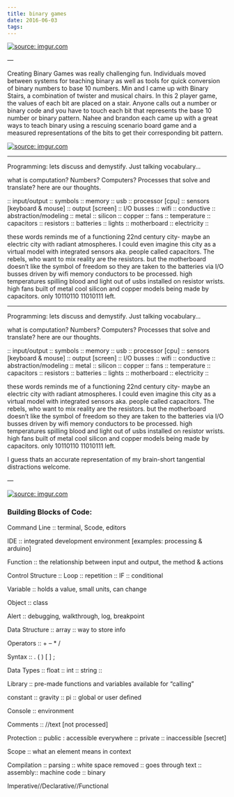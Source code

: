 ```yaml
---
title: binary games
date: 2016-06-03
tags:
---
```


<a href="http://imgur.com/YUp3xFH"><img src="http://i.imgur.com/YUp3xFH.jpg" title="source: imgur.com" /></a>

&mdash; 

Creating Binary Games was really challenging fun.  Individuals moved between systems for teaching binary as well as tools for quick conversion of binary numbers to base 10 numbers.  Min and I came up with Binary Stairs, a combination of twister and musical chairs.  In this 2 player game, the values of each bit are placed on a stair.  Anyone calls out a number or binary code and you have to touch each bit that represents the base 10 number or binary pattern. Nahee and brandon each came up with a great ways to teach binary using a rescuing scenario board game and a measured representations of the bits to get their corresponding bit pattern.

<a href="http://imgur.com/o4AfCOW"><img src="http://i.imgur.com/o4AfCOW.jpg" title="source: imgur.com" /></a>

********
Programming: lets discuss and demystify.  Just talking vocabulary…

what is computation? Numbers? Computers? Processes that solve and translate? here are our thoughts.

:: input/output :: symbols :: memory :: usb :: processor [cpu] :: sensors [keyboard & mouse] :: output [screen] :: I/O busses :: wifi :: conductive :: abstraction/modeling :: metal :: silicon :: copper :: fans :: temperature :: capacitors :: resistors :: batteries :: lights :: motherboard :: electricity ::

these words reminds me of a functioning 22nd century city- maybe an electric city with radiant atmospheres.  I could even imagine this city as a virtual model with integrated sensors aka. people called capacitors.  The rebels, who want to mix reality are the resistors.  but the motherboard doesn’t like the symbol of freedom so they are taken to the batteries via I/O busses driven by wifi memory conductors to be processed.  high temperatures spilling blood and light out of usbs installed on resistor wrists.   high fans built of metal cool silicon and copper models being made by capacitors.  only 10110110 11010111 left.
********


Programming: lets discuss and demystify.  Just talking vocabulary…

what is computation? Numbers? Computers? Processes that solve and translate? here are our thoughts.

:: input/output :: symbols :: memory :: usb :: processor [cpu] :: sensors [keyboard & mouse] :: output [screen] :: I/O busses :: wifi :: conductive :: abstraction/modeling :: metal :: silicon :: copper :: fans :: temperature :: capacitors :: resistors :: batteries :: lights :: motherboard :: electricity ::

these words reminds me of a functioning 22nd century city- maybe an electric city with radiant atmospheres.  I could even imagine this city as a virtual model with integrated sensors aka. people called capacitors.  The rebels, who want to mix reality are the resistors.  but the motherboard doesn’t like the symbol of freedom so they are taken to the batteries via I/O busses driven by wifi memory conductors to be processed.  high temperatures spilling blood and light out of usbs installed on resistor wrists.   high fans built of metal cool silicon and copper models being made by capacitors.  only 10110110 11010111 left.

I guess thats an accurate representation of my brain-short tangential distractions welcome.

&mdash; 

<a href="http://imgur.com/sJPpPlx"><img src="http://i.imgur.com/sJPpPlx.jpg?1" title="source: imgur.com" /></a>

### Building Blocks of Code:

Command Line :: terminal, Scode, editors

IDE :: integrated development environment [examples: processing & arduino]

Function :: the relationship between input and output, the method & actions

Control Structure :: Loop :: repetition :: IF :: conditional

Variable :: holds a value, small units, can change

Object :: class

Alert :: debugging, walkthrough, log, breakpoint

Data Structure :: array :: way to store info

Operators :: +  –  *   /

Syntax :: . ( ) [ ] ;

Data Types :: float :: int :: string ::

Library :: pre-made functions and variables available for “calling”

constant :: gravity :: pi :: global or user defined

Console :: environment

Comments :: //text [not processed]

Protection :: public : accessible everywhere :: private :: inaccessible [secret]

Scope :: what an element means in context

Compilation :: parsing :: white space removed :: goes through text :: assembly:: machine code :: binary

Imperative//Declarative//Functional
